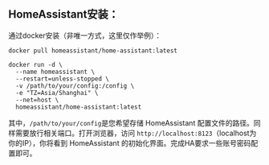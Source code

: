 ## **HomeAssistant安装：**

通过docker安装（非唯一方式，这里仅作举例）：

```
docker pull homeassistant/home-assistant:latest
```

```
docker run -d \
  --name homeassistant \
  --restart=unless-stopped \
  -v /path/to/your/config:/config \
  -e "TZ=Asia/Shanghai" \
  --net=host \
  homeassistant/home-assistant:latest
```

其中，`/path/to/your/config`是您希望存储 HomeAssistant 配置文件的路径。同样需要放行相关端口。打开浏览器，访问 `http://localhost:8123`（localhost为你的IP），你将看到 HomeAssistant 的初始化界面。完成HA要求一些账号密码配置即可。
